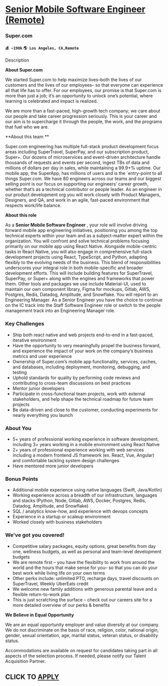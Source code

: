 # [Senior Mobile Software Engineer (Remote)](https://www.remotewlb.com/apply/senior-mobile-software-engineer-remote-86185)  
### Super.com  
#### `💰 ~190k` `🌎 Los Angeles, CA,Remote`  

Description

**About Super.com**

  

We started Super.com to help maximize lives–both the lives of our customers and the lives of our employees– so that everyone can experience all that life has to offer. For our employees, our promise is that Super.com is more than just a job; it’s an opportunity to unlock one’s potential, where learning is celebrated and impact is realized.

  

We are more than a fast-paced, high-growth tech company; we care about our people and take career progression seriously. This is your career and our aim is to supercharge it through the people, the work, and the programs that fuel who we are.

  

 **About this team **

  

Super.com engineering has multiple full-stack product development focus areas including SuperTravel, SuperPay, and our subscription product, Super+. Our dozens of microservices and event-driven architecture handle thousands of requests and events per second, ingest TBs of data and millions of dollars per day in sales, while maintaining a 99.9+% uptime. Our mobile app, the SuperApp, has millions of users and is the `entry-point to all things Super.com. We have 80 engineers across our teams and our biggest selling point is our focus on supporting our engineers’ career growth, whether that’s as a technical contributor or people leader. As an engineer in our product development org you will work closely with Product Managers, Designers, and QA, and work in an agile, fast-paced environment that respects work/life balance.

  

 **About this role**

  

As a **Senior Mobile Software Engineer** , your role will involve driving forward mobile app engineering initiatives, positioning you among the top technical experts within your team and as a subject-matter expert within the organization. You will confront and solve technical problems focusing primarily on our mobile app using React Native. Alongside mobile-centric tasks in React Native, you will also engage in comprehensive full-stack development projects using React, TypeScript, and Python, adapting flexibly to the evolving needs of the business. This blend of responsibilities underscores your integral role in both mobile-specific and broader development efforts. This will include building features for SuperTravel, SuperPay, or Super+ along with the engines and frameworks that power them. Other tools and packages we use include Material-UI, used to maintain our own component library, Figma for mockups, Gitlab, AWS, Postgres, Redis, Datadog, Amplitude, and Snowflake. You will report
to an Engineering Manager. As a Senior Engineer you have the choice to continue on the IC track into the Staff Software Engineer role or switch to the people management track into an Engineering Manager role.

### Key Challenges

  * Ship both react native and web projects end-to-end in a fast-paced, iterative environment
  * Have the opportunity to very meaningfully propel the business forward, and experience the impact of your work on the company’s business metrics and user experience
  * Ownership of Super.com’s mobile app functionality, services, caches, and databases, including deployment, monitoring, debugging, and testing
  * Uphold standards for quality by performing code reviews and contributing to cross-team discussions on best practices
  * Mentor junior developers
  * Participate in cross-functional team projects, work with external stakeholders, and help shape the technical roadmap for future team projects
  * Be data-driven and close to the customer, conducting experiments for nearly everything you launch

### About You

  * 5+ years of professional working experience in software development, including 3+ years working in a mobile environment using React Native
  * 2+ years of professional experience working with web services including a modern frontend JS framework (ex. React, Vue, Angular) and comfortable tackling system design challenges
  * Have mentored more junior developers

### Bonus Points

  * Additional mobile experience using native languages (Swift, Java/Kotlin) 
  * Working experience across a breadth of our infrastructure, languages and stacks (Python, Node, Gitlab, AWS, Docker, Postgres, Redis, Datadog, Amplitude, and Snowflake)
  * SQL / analytics know-how, and experience with devops concepts
  * Experience in a startup or scaleup environment
  * Worked closely with business stakeholders

### We've got you covered!

  * Competitive salary packages, equity options, great benefits from day one, wellness budgets, as well as personal and team-level development budgets 
  * We are remote first – you have the flexibility to work from around the world and the hours that make sense for you– so that you can do your best work while living life on your own terms 
  * Other perks include: unlimited PTO, recharge days, travel discounts on SuperTravel, Weekly UberEats credit
  * We welcome new family additions with generous parental leave and a flexible return-to-work plan
  * This is just scratching the surface – check out our careers site for a more detailed overview of our perks & benefits

 **We Believe in Equal Opportunity**

  

We are an equal opportunity employer and value diversity at our company. We do not discriminate on the basis of race, religion, color, national origin, gender, sexual orientation, age, marital status, veteran status, or disability status.

  

Accommodations are available on request for candidates taking part in all aspects of the selection process. If needed, please notify our Talent Acquisition Partner.

  
## CLICK TO [APPLY](https://www.remotewlb.com/apply/senior-mobile-software-engineer-remote-86185)

